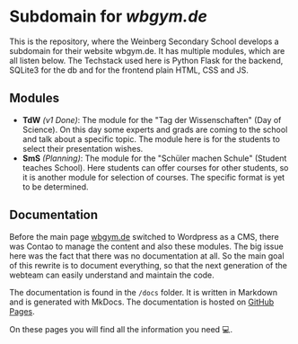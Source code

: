 # Subdomain for _wbgym.de_

This is the repository, where the Weinberg Secondary School develops a subdomain for their website wbgym.de. It has multiple modules, which are all listen below. The Techstack used here is Python Flask for the backend, SQLite3 for the db and for the frontend plain HTML, CSS and JS.

## Modules

- **TdW** _(v1 Done)_: The module for the "Tag der Wissenschaften" (Day of Science). On this day some experts and grads are coming to the school and talk about a specific topic. The module here is for the students to select their presentation wishes.
- **SmS** _(Planning)_: The module for the "Schüler machen Schule" (Student teaches School). Here students can offer courses for other students, so it is another module for selection of courses. The specific format is yet to be determined.

## Documentation

Before the main page [wbgym.de](https://wbgym.de) switched to Wordpress as a CMS, there was Contao to manage the content and also these modules. The big issue here was the fact that there was no documentation at all. So the main goal of this rewrite is to document everything, so that the next generation of the webteam can easily understand and maintain the code.

The documentation is found in the `/docs` folder. It is written in Markdown and is generated with MkDocs. The documentation is hosted on [GitHub Pages](https://wbgym.github.io/subdomain/).

On these pages you will find all the information you need 💻.

